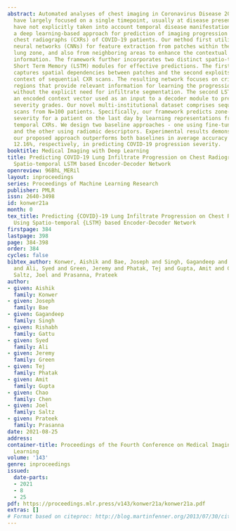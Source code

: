 ```yaml
---
abstract: Automated analyses of chest imaging in Coronavirus Disease 2019 (COVID-19)
  have largely focused on a single timepoint, usually at disease presentation, and
  have not explicitly taken into account temporal disease manifestations. We present
  a deep learning-based approach for prediction of imaging progression from serial
  chest radiographs (CXRs) of COVID-19 patients. Our method first utilizes convolutional
  neural networks (CNNs) for feature extraction from patches within the concerned
  lung zone, and also from neighboring areas to enhance the contextual phenotypic
  information. The framework further incorporates two distinct spatio-temporal Long
  Short Term Memory (LSTM) modules for effective predictions. The first LSTM module
  captures spatial dependencies between patches and the second exploits the temporal
  context of sequential CXR scans. The resulting network focuses on critical image
  regions that provide relevant information for learning the progression of lung infiltrates
  without the explicit need for infiltrate segmentation. The second LSTM provides
  an encoded context vector used as an input to a decoder module to predict future
  severity grades. Our novel multi-institutional dataset comprises sequential CXR
  scans from N=100 patients. Specifically, our framework predicts zone-wise disease
  severity for a patient on the last day by learning representations from the previous
  temporal CXRs. We design two baseline approaches - one using fine-tuned VGG-16 features
  and the other using radiomic descriptors. Experimental results demonstrate that
  our proposed approach outperforms both baselines in average accuracy by 10.33% and
  12.16%, respectively, in predicting COVID-19 progression severity.
booktitle: Medical Imaging with Deep Learning
title: Predicting COVID-19 Lung Infiltrate Progression on Chest Radiographs Using
  Spatio-temporal LSTM based Encoder-Decoder Network
openreview: 96BhL_MERil
layout: inproceedings
series: Proceedings of Machine Learning Research
publisher: PMLR
issn: 2640-3498
id: konwer21a
month: 0
tex_title: Predicting {COVID}-19 Lung Infiltrate Progression on Chest Radiographs
  Using Spatio-temporal {LSTM} based Encoder-Decoder Network
firstpage: 384
lastpage: 398
page: 384-398
order: 384
cycles: false
bibtex_author: Konwer, Aishik and Bae, Joseph and Singh, Gagandeep and Gattu, Rishabh
  and Ali, Syed and Green, Jeremy and Phatak, Tej and Gupta, Amit and Chen, Chao and
  Saltz, Joel and Prasanna, Prateek
author:
- given: Aishik
  family: Konwer
- given: Joseph
  family: Bae
- given: Gagandeep
  family: Singh
- given: Rishabh
  family: Gattu
- given: Syed
  family: Ali
- given: Jeremy
  family: Green
- given: Tej
  family: Phatak
- given: Amit
  family: Gupta
- given: Chao
  family: Chen
- given: Joel
  family: Saltz
- given: Prateek
  family: Prasanna
date: 2021-08-25
address:
container-title: Proceedings of the Fourth Conference on Medical Imaging with Deep
  Learning
volume: '143'
genre: inproceedings
issued:
  date-parts:
  - 2021
  - 8
  - 25
pdf: https://proceedings.mlr.press/v143/konwer21a/konwer21a.pdf
extras: []
# Format based on citeproc: http://blog.martinfenner.org/2013/07/30/citeproc-yaml-for-bibliographies/
---
```

